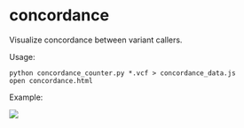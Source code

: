 concordance
===========

Visualize concordance between variant callers.

Usage:

    python concordance_counter.py *.vcf > concordance_data.js
    open concordance.html

Example:

![](http://link.isaachodes.io/image/430f1W1l3M1O/Screen%20Shot%202014-05-08%20at%2011.17.32%20PM.png)
